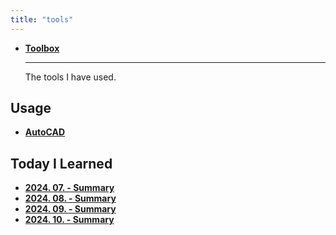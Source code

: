 ```yaml
---
title: "tools"
---
```


<div class="grid cards" markdown>

- [**Toolbox**](./toolbox/index.md)

  ***

  The tools I have used.

</div>

## Usage

<div class="grid cards" markdown>

- [**AutoCAD**](./autocad/index.md)

</div>

## Today I Learned

<div class="grid cards" markdown>

- [**2024. 07. - Summary**](./til/2407-summary.md)
- [**2024. 08. - Summary**](./til/2408-summary.md)
- [**2024. 09. - Summary**](./til/2409-summary.md)
- [**2024. 10. - Summary**](./til/2410-summary.md)

</div>
